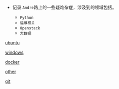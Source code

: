 * 记录 `Andre`路上的一些疑难杂症，涉及到的领域包括。

  - `Python`
  - `运维相关`
  - `Openstack`
  - `大数据`

[ubuntu](zh-cn/ubuntu/_sidebar.md ":include")

[windows](zh-cn/windows/_sidebar.md ":include")

[docker](zh-cn/docker/_sidebar.md ":include")

[other](zh-cn/other/_sidebar.md ":include")

[git](zh-cn/git/_sidebar.md ":include")

